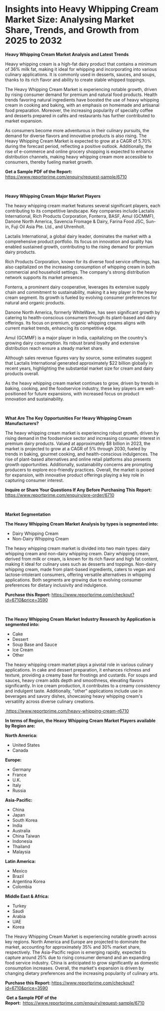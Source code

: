 <p><h1>Insights into Heavy Whipping Cream Market Size: Analysing Market Share, Trends, and Growth from 2025 to 2032</h1></p><p><strong>Heavy Whipping Cream Market Analysis and Latest Trends</strong></p>
<p><p>Heavy whipping cream is a high-fat dairy product that contains a minimum of 36% milk fat, making it ideal for whipping and incorporating into various culinary applications. It is commonly used in desserts, sauces, and soups, thanks to its rich flavor and ability to create stable whipped toppings. </p><p>The Heavy Whipping Cream Market is experiencing notable growth, driven by rising consumer demand for premium and natural food products. Health trends favoring natural ingredients have boosted the use of heavy whipping cream in cooking and baking, with an emphasis on homemade and artisanal food preparation. Moreover, the increasing popularity of specialty coffee and desserts prepared in cafés and restaurants has further contributed to market expansion.</p><p>As consumers become more adventurous in their culinary pursuits, the demand for diverse flavors and innovative products is also rising. The Heavy Whipping Cream Market is expected to grow at a CAGR of 5.70% during the forecast period, reflecting a positive outlook. Additionally, the rise of e-commerce and online grocery shopping is expected to enhance distribution channels, making heavy whipping cream more accessible to consumers, thereby fueling market growth.</p></p>
<p><strong>Get a Sample PDF of the Report:&nbsp;</strong> <a href="https://www.reportprime.com/enquiry/request-sample/6710?utm_campaign=4656&utm_medium=2&utm_source=Github&utm_content=ia&utm_term=16052025&utm_id=heavy-whipping-cream">https://www.reportprime.com/enquiry/request-sample/6710</a></p>
<p>&nbsp;</p>
<p><strong>Heavy Whipping Cream Major Market Players</strong></p>
<p><p>The heavy whipping cream market features several significant players, each contributing to its competitive landscape. Key companies include Lactalis International, Rich Products Corporation, Fonterra, BASF, Amul (GCMMF), Danone North America, Savencia Fromage & Dairy, Farina Food JSC, Sun-in, Fuji Oil Asia Pte. Ltd., and Uhrenholt.</p><p>Lactalis International, a global dairy leader, dominates the market with a comprehensive product portfolio. Its focus on innovation and quality has enabled sustained growth, contributing to the rising demand for premium dairy products.</p><p>Rich Products Corporation, known for its diverse food service offerings, has also capitalized on the increasing consumption of whipping cream in both commercial and household settings. The company's strong distribution network supports its market presence.</p><p>Fonterra, a prominent dairy cooperative, leverages its extensive supply chain and commitment to sustainability, making it a key player in the heavy cream segment. Its growth is fueled by evolving consumer preferences for natural and organic products.</p><p>Danone North America, formerly WhiteWave, has seen significant growth by catering to health-conscious consumers through its plant-based and dairy offerings. Its focus on premium, organic whipping creams aligns with current market trends, enhancing its competitive edge.</p><p>Amul (GCMMF) is a major player in India, capitalizing on the country's growing dairy consumption. Its robust brand loyalty and extensive distribution reach ensure a steady market share.</p><p>Although sales revenue figures vary by source, some estimates suggest that Lactalis International generated approximately $22 billion globally in recent years, highlighting the substantial market size for cream and dairy products overall.</p><p>As the heavy whipping cream market continues to grow, driven by trends in baking, cooking, and the foodservice industry, these key players are well-positioned for future expansions, with increased focus on product innovation and sustainability.</p></p>
<p>&nbsp;</p>
<p><strong>What Are The Key Opportunities For Heavy Whipping Cream Manufacturers?</strong></p>
<p><p>The heavy whipping cream market is experiencing robust growth, driven by rising demand in the foodservice sector and increasing consumer interest in premium dairy products. Valued at approximately $8 billion in 2023, the market is projected to grow at a CAGR of 5% through 2030, fueled by trends in baking, gourmet cooking, and health-conscious indulgences. The rise of plant-based alternatives and online retail platforms also presents growth opportunities. Additionally, sustainability concerns are prompting producers to explore eco-friendly practices. Overall, the market is poised for expansion, with innovative product offerings playing a key role in capturing consumer interest.</p></p>
<p><strong>Inquire or Share Your Questions If Any Before Purchasing This Report:</strong> <a href="https://www.reportprime.com/enquiry/pre-order/6710?utm_campaign=4656&utm_medium=2&utm_source=Github&utm_content=ia&utm_term=16052025&utm_id=heavy-whipping-cream">https://www.reportprime.com/enquiry/pre-order/6710</a></p>
<p>&nbsp;</p>
<p><strong>Market Segmentation</strong></p>
<p><strong>The Heavy Whipping Cream Market Analysis by types is segmented into:</strong></p>
<p><ul><li>Dairy Whipping Cream</li><li>Non-Dairy Whipping Cream</li></ul></p>
<p><p>The heavy whipping cream market is divided into two main types: dairy whipping cream and non-dairy whipping cream. Dairy whipping cream, derived from milk or cream, is known for its rich flavor and high fat content, making it ideal for culinary uses such as desserts and toppings. Non-dairy whipping cream, made from plant-based ingredients, caters to vegan and lactose-intolerant consumers, offering versatile alternatives in whipping applications. Both segments are growing due to evolving consumer preferences for dietary inclusivity and indulgence.</p></p>
<p><strong>Purchase this Report:&nbsp;</strong><a href="https://www.reportprime.com/checkout?id=6710&price=3590&utm_campaign=4656&utm_medium=2&utm_source=Github&utm_content=ia&utm_term=16052025&utm_id=heavy-whipping-cream">https://www.reportprime.com/checkout?id=6710&price=3590</a></p>
<p>&nbsp;</p>
<p><strong>The Heavy Whipping Cream Market Industry Research by Application is segmented into:</strong></p>
<p><ul><li>Cake</li><li>Dessert</li><li>Soup Base and Sauce</li><li>Ice Cream</li><li>Other</li></ul></p>
<p><p>The heavy whipping cream market plays a pivotal role in various culinary applications. In cake and dessert preparation, it enhances richness and texture, providing a creamy base for frostings and custards. For soups and sauces, heavy cream adds depth and smoothness, elevating flavors significantly. In ice cream production, it contributes to a creamy consistency and indulgent taste. Additionally, "other" applications include use in beverages and savory dishes, showcasing heavy whipping cream's versatility across diverse culinary creations.</p></p>
<p><a href="https://www.reportprime.com/heavy-whipping-cream-r6710?utm_campaign=4656&utm_medium=2&utm_source=Github&utm_content=ia&utm_term=16052025&utm_id=heavy-whipping-cream">&nbsp;https://www.reportprime.com/heavy-whipping-cream-r6710</a></p>
<p><strong>In terms of Region, the Heavy Whipping Cream Market Players available by Region are:</strong></p>
<p>
    <p> <strong> North America: </strong>
        <ul>
            <li>United States</li>
            <li>Canada</li>
        </ul>
        </p> 
    <p> <strong> Europe: </strong>
        <ul>
            <li>Germany</li>
            <li>France</li>
            <li>U.K.</li>
            <li>Italy</li>
            <li>Russia</li>
        </ul>
        </p> 
    <p> <strong> Asia-Pacific: </strong>
        <ul>
            <li>China</li>
            <li>Japan</li>
            <li>South Korea</li>
            <li>India</li>
            <li>Australia</li>
            <li>China Taiwan</li>
            <li>Indonesia</li>
            <li>Thailand</li>
            <li>Malaysia</li>
        </ul>
        </p> 
    <p> <strong> Latin America: </strong>
        <ul>
            <li>Mexico</li>
            <li>Brazil</li>
            <li>Argentina Korea</li>
            <li>Colombia</li>
        </ul>
        </p> 
    <p> <strong> Middle East & Africa: </strong>
        <ul>
            <li>Turkey</li>
            <li>Saudi</li>
            <li>Arabia</li>
            <li>UAE</li>
            <li>Korea</li>
        </ul>
    </p>
    </p>
<p><p>The Heavy Whipping Cream Market is experiencing notable growth across key regions. North America and Europe are projected to dominate the market, accounting for approximately 35% and 30% market share, respectively. The Asia-Pacific region is emerging rapidly, expected to capture around 25% due to rising consumer demand and an expanding food service industry. China is anticipated to grow significantly as domestic consumption increases. Overall, the market's expansion is driven by changing dietary preferences and the increasing popularity of culinary arts.</p></p>
<p><strong>Purchase this Report: </strong><a href="https://www.reportprime.com/checkout?id=6710&price=3590&utm_campaign=4656&utm_medium=2&utm_source=Github&utm_content=ia&utm_term=16052025&utm_id=heavy-whipping-cream">https://www.reportprime.com/checkout?id=6710&price=3590</a></p>
<p>&nbsp;<strong>Get a Sample PDF of the Report:&nbsp;&nbsp;</strong><a href="https://www.reportprime.com/enquiry/request-sample/6710?utm_campaign=4656&utm_medium=2&utm_source=Github&utm_content=ia&utm_term=16052025&utm_id=heavy-whipping-cream">https://www.reportprime.com/enquiry/request-sample/6710</a></p>
<p><strong></strong></p>
<p><p></p><p></p><p></p></p>